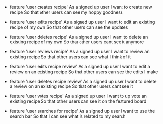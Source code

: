 
* feature 'user creates recipe'
    As a signed up user
    I want to create new recipe
    So that other users can see my hoppy goodness

* feature 'user edits recipe'
    As a signed up user
    I want to edit an existing recipe of my own
    So that other users can see the updates

* feature 'user deletes recipe'
    As a signed up user
    I want to delete an existing recipe of my own
    So that other users cant see it anymore

* feature 'user reviews recipe'
    As a signed up user
    I want to review an existing recipe
    So that other users can see what I think of it

* feature 'user edits recipe review'
    As a signed up user
    I want to edit a review on an existing recipe
    So that other users can see the edits I make

* feature 'user deletes recipe review'
    As a signed up user
    I want to delete a review on an existing recipe
    So that other users cant see it

* feature 'user votes recipe'
    As a signed up user
    I want to up vote an existing recipe
    So that other users can see it on the featured board

* feature 'user searches for recipe'
    As a signed up user
    I want to use the search bar
    So that I can see what is related to my search
